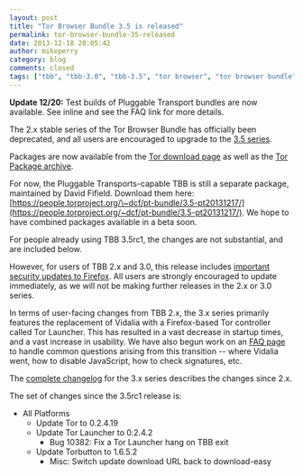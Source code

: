 ```yaml
---
layout: post
title: "Tor Browser Bundle 3.5 is released"
permalink: tor-browser-bundle-35-released
date: 2013-12-18 20:05:42
author: mikeperry
category: blog
comments: closed
tags: ["tbb", "tbb-3.0", "tbb-3.5", "tor browser", "tor browser bundle", "tor-browser-bundle"]
---
```


**Update 12/20:** Test builds of Pluggable Transport bundles are now available. See inline and see the FAQ link for more details.

The 2.x stable series of the Tor Browser Bundle has officially been deprecated, and all users are encouraged to upgrade to the [3.5 series](https://blog.torproject.org/category/tags/tbb-35).

Packages are now available from the [Tor download page](https://www.torproject.org/download/download-easy.html) as well as the [Tor Package archive](https://archive.torproject.org/tor-package-archive/torbrowser/3.5/).

For now, the Pluggable Transports-capable TBB is still a separate package, maintained by David Fifield. Download them here: [https://people.torproject.org/\~dcf/pt-bundle/3.5-pt20131217/](https://people.torproject.org/~dcf/pt-bundle/3.5-pt20131217/). We hope to have combined packages available in a beta soon.

For people already using TBB 3.5rc1, the changes are not substantial, and are included below.

However, for users of TBB 2.x and 3.0, this release includes [important security updates to Firefox](https://www.mozilla.org/security/known-vulnerabilities/firefoxESR.html#firefox24.2). All users are strongly encouraged to update immediately, as we will not be making further releases in the 2.x or 3.0 series.

In terms of user-facing changes from TBB 2.x, the 3.x series primarily features the replacement of Vidalia with a Firefox-based Tor controller called Tor Launcher. This has resulted in a vast decrease in startup times, and a vast increase in usability. We have also begun work on an [FAQ page](https://trac.torproject.org/projects/tor/wiki/doc/TorBrowserBundle3FAQ) to handle common questions arising from this transition -- where Vidalia went, how to disable JavaScript, how to check signatures, etc.

The [complete changelog](https://gitweb.torproject.org/builders/tor-browser-bundle.git/blob/refs/heads/master:/Bundle-Data/Docs/ChangeLog.txt) for the 3.x series describes the changes since 2.x.

The set of changes since the 3.5rc1 release is:

-   All Platforms
    -   Update Tor to 0.2.4.19
    -   Update Tor Launcher to 0.2.4.2
        -   Bug 10382: Fix a Tor Launcher hang on TBB exit
    -   Update Torbutton to 1.6.5.2
        -   Misc: Switch update download URL back to download-easy

